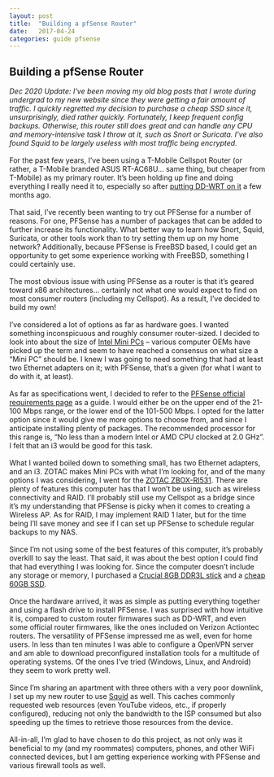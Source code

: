 ```yaml
---
layout: post
title:  "Building a pfSense Router"
date:   2017-04-24
categories: guide pfsense
---
```

## Building a pfSense Router
*Dec 2020 Update: I've been moving my old blog posts that I wrote during undergrad to my new website since they were getting a fair amount of traffic. I quickly regretted my decision to purchase a cheap SSD since it, unsurprisingly, died rather quickly. Fortunately, I keep frequent config backups. Otherwise, this router still does great and can handle any CPU and memory-intensive task I throw at it, such as Snort or Suricata. I've also found Squid to be largely useless with most traffic being encrypted.*  
<br>
For the past few years, I’ve been using a T-Mobile Cellspot Router (or rather, a T-Mobile branded ASUS RT-AC68U… same thing, but cheaper from T-Mobile) as my primary router. It’s been holding up fine and doing everything I really need it to, especially so after [putting DD-WRT on it](http://www.dd-wrt.com/wiki/index.php/Asus_T-Mobile_Cellspot) a few months ago.  
<br>
That said, I’ve recently been wanting to try out PFSense for a number of reasons. For one, PFSense has a number of packages that can be added to further increase its functionality. What better way to learn how Snort, Squid, Suricata, or other tools work than to try setting them up on my home network? Additionally, because PFSense is FreeBSD based, I could get an opportunity to get some experience working with FreeBSD, something I could certainly use.  
<br>
The most obvious issue with using PFSense as a router is that it’s geared toward x86 architectures… certainly not what one would expect to find on most consumer routers (including my Cellspot). As a result, I’ve decided to build my own!  
<br>
I’ve considered a lot of options as far as hardware goes. I wanted something inconspicuous and roughly consumer router-sized. I decided to look into about the size of [Intel Mini PCs](http://www.intel.com/content/www/us/en/mini-pc/mini-pc-overview.html) – various computer OEMs have picked up the term and seem to have reached a consensus on what size a “Mini PC” should be. I knew I was going to need something that had at least two Ethernet adapters on it; with PFSense, that’s a given (for what I want to do with it, at least).  
<br>
As far as specifications went, I decided to refer to the [PFSense official requirements page](https://www.pfsense.org/hardware/#requirements) as a guide. I would either be on the upper end of the 21-100 Mbps range, or the lower end of the 101-500 Mbps. I opted for the latter option since it would give me more options to choose from, and since I anticipate installing plenty of packages. The recommended processor for this range is, “No less than a modern Intel or AMD CPU clocked at 2.0 GHz”. I felt that an i3 would be good for this task.  
<br>
What I wanted boiled down to something small, has two Ethernet adapters, and an i3. ZOTAC makes Mini PCs with what I’m looking for, and of the many options I was considering, I went for the [ZOTAC ZBOX-RI531](https://www.zotac.com/us/product/mini_pcs/ri531). There are plenty of features this computer has that I won’t be using, such as wireless connectivity and RAID. I’ll probably still use my Cellspot as a bridge since it’s my understanding that PFSense is picky when it comes to creating a Wireless AP. As for RAID, I may implement RAID 1 later, but for the time being I’ll save money and see if I can set up PFSense to schedule regular backups to my NAS.  
<br>
Since I’m not using some of the best features of this computer, it’s probably overkill to say the least. That said, it was about the best option I could find that had everything I was looking for. Since the computer doesn’t include any storage or memory, I purchased a [Crucial 8GB DDR3L stick](https://www.amazon.com/gp/product/B006YG8X9Y/ref=oh_aui_detailpage_o00_s00?ie=UTF8&psc=1) and a [cheap 60GB SSD](https://www.amazon.com/gp/product/B01K1W7JNW/).  
<br>
Once the hardware arrived, it was as simple as putting everything together and using a flash drive to install PFSense. I was surprised with how intuitive it is, compared to custom router firmwares such as DD-WRT, and even some official router firmwares, like the ones included on Verizon Actiontec routers. The versatility of PFSense impressed me as well, even for home users. In less than ten minutes I was able to configure a OpenVPN server and am able to download preconfigured installation tools for a multitude of operating systems. Of the ones I’ve tried (Windows, Linux, and Android) they seem to work pretty well.  
<br>
Since I’m sharing an apartment with three others with a very poor downlink, I set up my new router to use [Squid](http://www.squid-cache.org/) as well. This caches commonly requested web resources (even YouTube videos, etc., if properly configured), reducing not only the bandwidth to the ISP consumed but also speeding up the times to retrieve those resources from the device.  
<br>
All-in-all, I’m glad to have chosen to do this project, as not only was it beneficial to my (and my roommates) computers, phones, and other WiFi connected devices, but I am getting experience working with PFSense and various firewall tools as well.  
